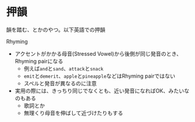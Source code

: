 # 押韻

韻を踏む、とかのやつ。以下英語での押韻

Rhyming

- アクセントがかかる母音(Stressed Vowel)から後側が同じ発音のとき、Rhyming pairになる
  - 例えば`and`と`sand`、`attack`と`snack`
  - `emit`と`demerit`、`apple`と`pineapple`などはRhyming pairではない
  - スペルと発音が異なるのに注意
- 実用の際には、きっちり同じでなくとも、近い発音になればOK、みたいなのもある
  - 歌詞とか
  - 無理くり母音を伸ばして近づけたりもする
